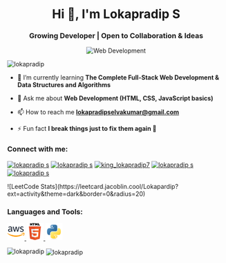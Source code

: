 <h1 align="center">Hi 👋, I'm Lokapradip S</h1>
<h3 align="center">Growing Developer | Open to Collaboration & Ideas</h3>


<p align="center">
  <img src="https://media.giphy.com/media/qgQUggAC3Pfv687qPC/giphy.gif" width="500" alt="Web Development">
</p>


<p align="left"> <img src="https://komarev.com/ghpvc/?username=lokapradip&label=Profile%20views&color=0e75b6&style=flat" alt="lokapradip" /> </p>

- 🌱 I’m currently learning **The Complete Full-Stack Web Development & Data Structures and Algorithms**

- 💬 Ask me about **Web Development (HTML, CSS, JavaScript basics)**

- 📫 How to reach me **lokapradipselvakumar@gmail.com**

- ⚡ Fun fact **I break things just to fix them again 🔄**

<h3 align="left">Connect with me:</h3>
<p align="left">
<a href="https://codepen.io/lokapradip s" target="blank"><img align="center" src="https://raw.githubusercontent.com/rahuldkjain/github-profile-readme-generator/master/src/images/icons/Social/codepen.svg" alt="lokapradip s" height="30" width="40" /></a>
<a href="https://linkedin.com/in/lokapradip s" target="blank"><img align="center" src="https://raw.githubusercontent.com/rahuldkjain/github-profile-readme-generator/master/src/images/icons/Social/linked-in-alt.svg" alt="lokapradip s" height="30" width="40" /></a>
<a href="https://instagram.com/king_lokapradip7" target="blank"><img align="center" src="https://raw.githubusercontent.com/rahuldkjain/github-profile-readme-generator/master/src/images/icons/Social/instagram.svg" alt="king_lokapradip7" height="30" width="40" /></a>
<a href="https://www.hackerrank.com/lokapradip s" target="blank"><img align="center" src="https://raw.githubusercontent.com/rahuldkjain/github-profile-readme-generator/master/src/images/icons/Social/hackerrank.svg" alt="lokapradip s" height="30" width="40" /></a>
<a href="https://www.leetcode.com/lokapradip s" target="blank"><img align="center" src="https://raw.githubusercontent.com/rahuldkjain/github-profile-readme-generator/master/src/images/icons/Social/leet-code.svg" alt="lokapradip s" height="30" width="40" /></a>
</p>
![LeetCode Stats](https://leetcard.jacoblin.cool/Lokapardip?ext=activity&theme=dark&border=0&radius=20)





<h3 align="left">Languages and Tools:</h3>


<p align="left"> <a href="https://aws.amazon.com" target="_blank" rel="noreferrer"> <img src="https://raw.githubusercontent.com/devicons/devicon/master/icons/amazonwebservices/amazonwebservices-original-wordmark.svg" alt="aws" width="40" height="40"/> </a> <a href="https://www.w3.org/html/" target="_blank" rel="noreferrer"> <img src="https://raw.githubusercontent.com/devicons/devicon/master/icons/html5/html5-original-wordmark.svg" alt="html5" width="40" height="40"/> </a> <a href="https://www.python.org" target="_blank" rel="noreferrer"> <img src="https://raw.githubusercontent.com/devicons/devicon/master/icons/python/python-original.svg" alt="python" width="40" height="40"/> </a> </p>


<p><img align="left" src="https://github-readme-stats.vercel.app/api/top-langs?username=lokapradip&show_icons=true&locale=en&layout=compact" alt="lokapradip" /></p>

<p>&nbsp;<img align="center" src="https://github-readme-stats.vercel.app/api?username=lokapradip&show_icons=true&locale=en" alt="lokapradip" /></p>


